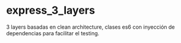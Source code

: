 # express_3_layers
3 layers basadas en clean architecture, clases es6 con inyección de dependencias para facilitar el testing.
